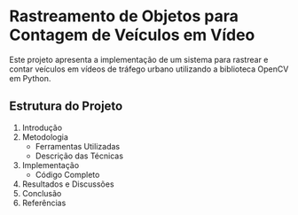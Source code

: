 
# Rastreamento de Objetos para Contagem de Veículos em Vídeo

Este projeto apresenta a implementação de um sistema para rastrear e contar veículos em vídeos de tráfego urbano utilizando a biblioteca OpenCV em Python.

## Estrutura do Projeto

1. Introdução
2. Metodologia
   - Ferramentas Utilizadas
   - Descrição das Técnicas
3. Implementação
   - Código Completo
4. Resultados e Discussões
5. Conclusão
6. Referências
